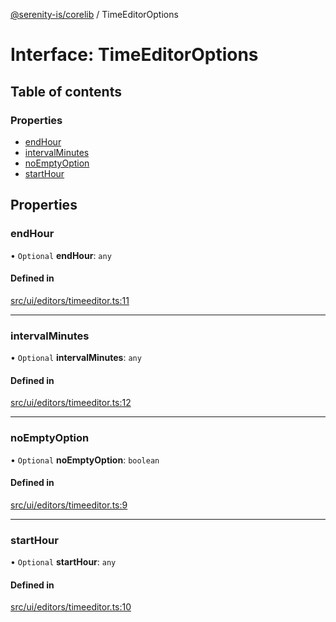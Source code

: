 [@serenity-is/corelib](../README.md) / TimeEditorOptions

# Interface: TimeEditorOptions

## Table of contents

### Properties

- [endHour](TimeEditorOptions.md#endhour)
- [intervalMinutes](TimeEditorOptions.md#intervalminutes)
- [noEmptyOption](TimeEditorOptions.md#noemptyoption)
- [startHour](TimeEditorOptions.md#starthour)

## Properties

### endHour

• `Optional` **endHour**: `any`

#### Defined in

[src/ui/editors/timeeditor.ts:11](https://github.com/serenity-is/serenity/blob/master/packages/corelib/src/ui/editors/timeeditor.ts#L11)

___

### intervalMinutes

• `Optional` **intervalMinutes**: `any`

#### Defined in

[src/ui/editors/timeeditor.ts:12](https://github.com/serenity-is/serenity/blob/master/packages/corelib/src/ui/editors/timeeditor.ts#L12)

___

### noEmptyOption

• `Optional` **noEmptyOption**: `boolean`

#### Defined in

[src/ui/editors/timeeditor.ts:9](https://github.com/serenity-is/serenity/blob/master/packages/corelib/src/ui/editors/timeeditor.ts#L9)

___

### startHour

• `Optional` **startHour**: `any`

#### Defined in

[src/ui/editors/timeeditor.ts:10](https://github.com/serenity-is/serenity/blob/master/packages/corelib/src/ui/editors/timeeditor.ts#L10)
